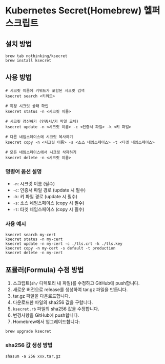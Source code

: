 # Kubernetes Secret(Homebrew) 헬퍼 스크립트

## 설치 방법
```shell
brew tab nothinking/ksecret
brew install ksecret
```

## 사용 방법
```shell
# 시크릿 이름에 키워드가 포함된 시크릿 검색
ksecret search <키워드>

# 특정 시크릿 상태 확인
ksecret status -n <시크릿 이름>

# 시크릿 갱신하기 (인증서/키 파일 교체)
ksecret update -n <시크릿 이름> -c <인증서 파일> -k <키 파일>

# 다른 네임스페이스에 시크릿 복사하기
ksecret copy -n <시크릿 이름> -s <소스 네임스페이스> -t <타겟 네임스페이스>

# 모든 네임스페이스에서 시크릿 삭제하기
ksecret delete -n <시크릿 이름>
```

### 명령어 옵션 설명
- `-n`: 시크릿 이름 (필수)
- `-c`: 인증서 파일 경로 (update 시 필수)
- `-k`: 키 파일 경로 (update 시 필수)
- `-s`: 소스 네임스페이스 (copy 시 필수)
- `-t`: 타겟 네임스페이스 (copy 시 필수)

### 사용 예시
```shell
ksecret search my-cert
ksecret status -n my-cert
ksecret update -n my-cert -c ./tls.crt -k ./tls.key
ksecret copy -n my-cert -s default -t production
ksecret delete -n my-cert
```

## 포뮬러(Formula) 수정 방법
1. 스크립트(`sh/` 디렉토리 내 파일)를 수정하고 GitHub에 push합니다.
2. 새로운 버전으로 release를 생성하여 tar.gz 파일을 만듭니다.
3. tar.gz 파일을 다운로드합니다.
4. 다운로드한 파일의 sha256 값을 구합니다.
5. `ksecret.rb` 파일의 sha256 값을 수정합니다.
6. 변경사항을 GitHub에 push합니다.
7. Homebrew에서 업그레이드합니다:

```shell
brew upgrade ksecret
```

### sha256 값 생성 방법
```shell
shasum -a 256 xxx.tar.gz
```
